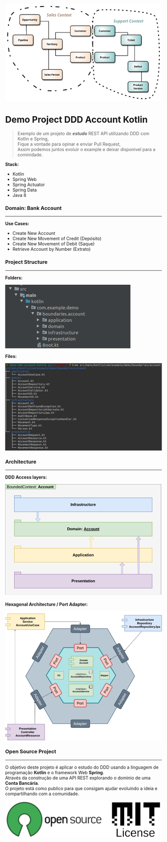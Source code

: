 ![Bounded Context](./doc/bounded-context.png)
# Demo Project DDD Account Kotlin

> Exemplo de um projeto de ***estudo*** REST API utilizando DDD com Kotlin e Spring,   
> Fique a vontade para opinar e enviar Pull Request,   
> Assim podemos juntos evoluir o example e deixar disponivel para a cominidade.

**Stack:**   

- Kotlin 
- Spring Web
- Spring Actuator
- Spring Data
- Java 8

### Domain: Bank Account
--------------------

**Use Cases:**   

- Create New Account
- Create New Movement of Credit (Depósito)
- Create New Movement of Debit (Saque)
- Retrieve Account by Number (Extrato)

### Project Structure
---------------------

**Folders:**   

![Folders](./doc/structure-folders.png)

**Files:**   

![Files](./doc/structure-files.png)


### Architecture
---------------- 

**DDD Access layers:**    

![DDD Access layers](./doc/packages-layers.png)

**Hexagonal Architecture / Port Adapter:**   

![Hexagonal Architecture](./doc/port-adapter-components.png) 


### Open Source Project 
-----------------------

O objetivo deste projeto é aplicar o estudo do DDD usando a linguagem de programação **Kotlin** e o framework Web **Spring**.   
Através da construção de uma API REST explorando o dominio de uma **Conta Bancária**.   
O projeto está como publico para que consigam ajudar evoluindo a ideia e compartilhando com a comunidade.   

![Open Source / MIT](./doc/opensource-mitlicense.png) 





 